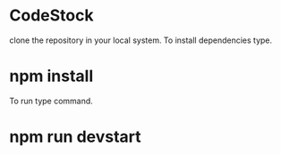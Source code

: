 # CodeStock
clone the repository in your local system.
To install dependencies type.
# npm install
To run type command.
# npm run devstart
